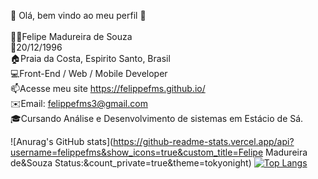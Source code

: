👋 Olá, bem vindo ao meu perfil 👋<br><br>
👨🏻‍Felipe Madureira de Souza<br>
🌱20/12/1996<br>
🏠Praia da Costa, Espirito Santo, Brasil<br>
💻Front-End / Web / Mobile Developer<br>
📫Acesse meu site https://felippefms.github.io/<br>
✉️Email: felippefms3@gmail.com<br>
🎓Cursando Análise e Desenvolvimento de sistemas em Estácio de Sá.<br>

![Anurag's GitHub stats](https://github-readme-stats.vercel.app/api?username=felippefms&show_icons=true&custom_title=Felipe Madureira de&Souza Status:&count_private=true&theme=tokyonight)
[![Top Langs](https://github-readme-stats.vercel.app/api/top-langs/?username=felippefms&langs_count=6&layout=compact&theme=tokyonight)](https://github.com/felippefms/felippefms/README)
